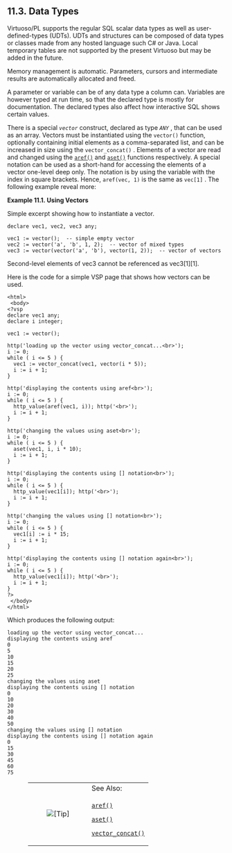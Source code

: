<div id="sqlpldatatypes" class="section">

<div class="titlepage">

<div>

<div>

## 11.3. Data Types

</div>

</div>

</div>

Virtuoso/PL supports the regular SQL scalar data types as well as
user-defined-types (UDTs). UDTs and structures can be composed of data
types or classes made from any hosted language such C# or Java. Local
temporary tables are not supported by the present Virtuoso but may be
added in the future.

Memory management is automatic. Parameters, cursors and intermediate
results are automatically allocated and freed.

A parameter or variable can be of any data type a column can. Variables
are however typed at run time, so that the declared type is mostly for
documentation. The declared types also affect how interactive SQL shows
certain values.

There is a special *`vector`* construct, declared as type *`ANY`* , that
can be used as an array. Vectors must be instantiated using the
`vector()` function, optionally containing initial elements as a
comma-separated list, and can be increased in size using the
`vector_concat()` . Elements of a vector are read and changed using the
<a href="fn_aref.html" class="link" title="aref"><code
class="function">aref()</code></a> and
<a href="fn_aset.html" class="link" title="aset"><code
class="function">aset()</code></a> functions respectively. A special
notation can be used as a short-hand for accessing the elements of a
vector one-level deep only. The notation is by using the variable with
the index in square brackets. Hence, `aref(vec, 1)` is the same as
`vec[1]` . The following example reveal more:

<div id="ex_vectorcontrol" class="example">

**Example 11.1. Using Vectors**

<div class="example-contents">

Simple excerpt showing how to instantiate a vector.

``` programlisting
declare vec1, vec2, vec3 any;

vec1 := vector();  -- simple empty vector
vec2 := vector('a', 'b', 1, 2);  -- vector of mixed types
vec3 := vector(vector('a', 'b'), vector(1, 2));  -- vector of vectors
```

Second-level elements of vec3 cannot be referenced as vec3\[1\]\[1\].

Here is the code for a simple VSP page that shows how vectors can be
used.

``` programlisting
<html>
 <body>
<?vsp
declare vec1 any;
declare i integer;

vec1 := vector();

http('loading up the vector using vector_concat...<br>');
i := 0;
while ( i <= 5 ) {
  vec1 := vector_concat(vec1, vector(i * 5));
  i := i + 1;
}

http('displaying the contents using aref<br>');
i := 0;
while ( i <= 5 ) {
  http_value(aref(vec1, i)); http('<br>');
  i := i + 1;
}

http('changing the values using aset<br>');
i := 0;
while ( i <= 5 ) {
  aset(vec1, i, i * 10);
  i := i + 1;
}

http('displaying the contents using [] notation<br>');
i := 0;
while ( i <= 5 ) {
  http_value(vec1[i]); http('<br>');
  i := i + 1;
}

http('changing the values using [] notation<br>');
i := 0;
while ( i <= 5 ) {
  vec1[i] := i * 15;
  i := i + 1;
}

http('displaying the contents using [] notation again<br>');
i := 0;
while ( i <= 5 ) {
  http_value(vec1[i]); http('<br>');
  i := i + 1;
}
?>
 </body>
</html>
```

Which produces the following output:

``` screen
loading up the vector using vector_concat...
displaying the contents using aref
0
5
10
15
20
25
changing the values using aset
displaying the contents using [] notation
0
10
20
30
40
50
changing the values using [] notation
displaying the contents using [] notation again
0
15
30
45
60
75
```

</div>

</div>

  

<div class="tip" style="margin-left: 0.5in; margin-right: 0.5in;">

<table data-border="0" data-summary="Tip: See Also:">
<colgroup>
<col style="width: 50%" />
<col style="width: 50%" />
</colgroup>
<tbody>
<tr class="odd">
<td rowspan="2" style="text-align: center;" data-valign="top"
width="25"><img src="images/tip.png" alt="[Tip]" /></td>
<td style="text-align: left;">See Also:</td>
</tr>
<tr class="even">
<td style="text-align: left;" data-valign="top"><p><a
href="fn_aref.html" class="link" title="aref"><code
class="function">aref()</code></a></p>
<p><a href="fn_aset.html" class="link" title="aset"><code
class="function">aset()</code></a></p>
<p><a href="fn_vector_concat.html" class="link"
title="vector_concat"><code
class="function">vector_concat()</code></a></p></td>
</tr>
</tbody>
</table>

</div>

</div>

